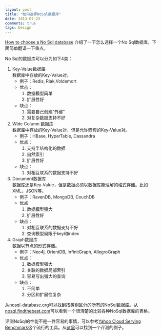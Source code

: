```yaml
---
layout: post
title: "如何选择NoSql数据库"
date: 2013-07-23
comments: true
tags: Design
---
```

<p><a href="http://blogs.microsoft.co.il/blogs/applisec/archive/2013/07/10/how-to-choose-a-no-sql-database.aspx">How to choose a No Sql database</a> 介绍了一下怎么选择一个No Sql数据库，下面简单翻译一下重点。</p>  <p>No Sql的数据库可以分为如下4类： </p>  <ol>   <li>Key-Value数据库     <br />数据库中存放的Key-Value对。       <ul>       <li>例子：Redis, Riak,Voldemort </li>        <li>优点：         <br />          <ol>           <li>数据模型简单 </li>            <li>扩展性好 </li>         </ol>       </li>        <li>缺点：          <ol>           <li>需要自己创建“外键” </li>            <li>对复杂数据支持不好 </li>         </ol>       </li>     </ul>   </li>    <li>Wide Column 数据库     <br />数据库中存放的Key-Value对，但是允许嵌套的Key-Value对。       <ul>       <li>例子：HBase, HyperTable, Cassandra </li>        <li>优点：          <ol>           <li>支持半结构化的数据 </li>            <li>自然索引 </li>            <li>扩展性好 </li>         </ol>       </li>        <li>缺点：          <ol>           <li>对相互联系的数据支持不好 </li>         </ol>       </li>     </ul>   </li>    <li>Document数据库     <br />数据库还是Key-Value，但是数据必须以数据库能理解的格式存储。比如XML，JSON等。       <ul>       <li>例子：RavenDB, MongoDB, CouchDB </li>        <li>优点          <ol>           <li>数据模型强大 </li>            <li>扩展性好 </li>         </ol>       </li>        <li>缺点：          <ol>           <li>对相互联系的数据支持不好 </li>            <li>查询模型局限于key和index </li>         </ol>       </li>     </ul>   </li>    <li>Graph数据库     <br />数据以节点的形式存储。       <ul>       <li>例子：Neo4j, OrientDB, InfinitGraph, AllegroGraph </li>        <li>优点：          <ol>           <li>数据模型强大 </li>            <li>关联的数据局部索引 </li>            <li>容易写出强大的查询 </li>         </ol>       </li>        <li>缺点：          <ol>           <li>不简单 </li>            <li>分区和扩展性复杂 </li>         </ol>       </li>     </ul>   </li> </ol>  <p>从<a href="http://nosql-database.org/">nosql-database.org</a>可以找到按类别区分的所有的NoSql数据库。从<a href="http://nosql.findthebest.com/">nosql.findthebest.com</a>可以看到一个很清楚的比较各种NoSql数据库的表格。</p>  <p>评测NoSql的性能不是一件容易的事情，可以参考<a href="https://www.google.co.il/url?sa=t&amp;rct=j&amp;q=&amp;esrc=s&amp;source=web&amp;cd=9&amp;cad=rja&amp;ved=0CHkQFjAI&amp;url=http%3A%2F%2Fcourse.cs.tau.ac.il%2Fsecws12%2Fsites%2Fdrupal-courses.cs.tau.ac.il.secws12%2Ffiles%2FDistributed%2520Databases%2520-%2520YCSB%2520Tutorial.docx&amp;ei=AcLdUaqOEYTptQb3-oCYDA&amp;usg=AFQjCNHaDqIXKRgIITPuz_WJ44epOZ4KNQ&amp;sig2=wNd6ZA_1X4HmBEijOktaHA&amp;bvm=bv.48705608,d.Yms">Yahoo Cloud Serving Benchmark</a>这个流行的工具。从<a href="http://www.networkworld.com/news/tech/2012/102212-nosql-263595.html">这里</a>可以找到一个评测的例子。</p>